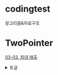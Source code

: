 # codingtest
알고리즘&amp;자료구조

# TwoPointer
[03-03. 최대 매출](src/Sum/Sum03.java)

<details>
<summary>토글</summary>

    위에 공간을 두고 작성해야 내용을 볼 수 있다.
    문 내용은 탭 or 4칸 띄어쓴 후 작성해야 이렇게 네모 영역 안에 들어온다.

</details>